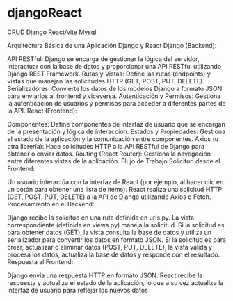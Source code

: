 # djangoReact
CRUD Django React/vite Mysql


Arquitectura Básica de una Aplicación Django y React
Django (Backend):

API RESTful: Django se encarga de gestionar la lógica del servidor, interactuar con la base de datos y proporcionar una API RESTful utilizando Django REST Framework.
Rutas y Vistas: Define las rutas (endpoints) y vistas que manejan las solicitudes HTTP (GET, POST, PUT, DELETE).
Serializadores: Convierte los datos de los modelos Django a formato JSON para enviarlos al frontend y viceversa.
Autenticación y Permisos: Gestiona la autenticación de usuarios y permisos para acceder a diferentes partes de la API.
React (Frontend):

Componentes: Define componentes de interfaz de usuario que se encargan de la presentación y lógica de interacción.
Estados y Propiedades: Gestiona el estado de la aplicación y la comunicación entre componentes.
Axios (u otra librería): Hace solicitudes HTTP a la API RESTful de Django para obtener o enviar datos.
Routing (React Router): Gestiona la navegación entre diferentes vistas de la aplicación.
Flujo de Trabajo
Solicitud desde el Frontend:

Un usuario interactúa con la interfaz de React (por ejemplo, al hacer clic en un botón para obtener una lista de ítems).
React realiza una solicitud HTTP (GET, POST, PUT, DELETE) a la API de Django utilizando Axios o Fetch.
Procesamiento en el Backend:

Django recibe la solicitud en una ruta definida en urls.py.
La vista correspondiente (definida en views.py) maneja la solicitud.
Si la solicitud es para obtener datos (GET), la vista consulta la base de datos y utiliza un serializador para convertir los datos en formato JSON.
Si la solicitud es para crear, actualizar o eliminar datos (POST, PUT, DELETE), la vista valida y procesa los datos, actualiza la base de datos y responde con el resultado.
Respuesta al Frontend:

Django envía una respuesta HTTP en formato JSON.
React recibe la respuesta y actualiza el estado de la aplicación, lo que a su vez actualiza la interfaz de usuario para reflejar los nuevos datos
